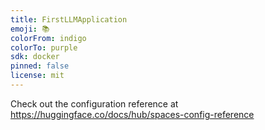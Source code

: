 ```yaml
---
title: FirstLLMApplication
emoji: 📚
colorFrom: indigo
colorTo: purple
sdk: docker
pinned: false
license: mit
---
```


Check out the configuration reference at https://huggingface.co/docs/hub/spaces-config-reference
